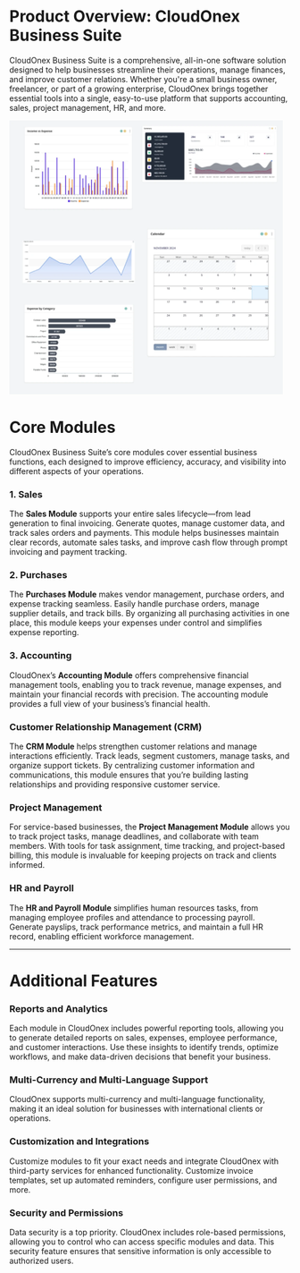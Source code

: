 # Product Overview: CloudOnex Business Suite

CloudOnex Business Suite is a comprehensive, all-in-one software 
solution designed to help businesses streamline their operations, manage
finances, and improve customer relations. Whether you're a small 
business owner, freelancer, or part of a growing enterprise, CloudOnex 
brings together essential tools into a single, easy-to-use platform that
supports accounting, sales, project management, HR, and more.

<img title="" src="./sms_img/dashboard-widgets.webp" alt="asd" data-align="center" width="490">

# Core Modules

CloudOnex Business Suite’s core modules cover essential business functions, each designed to improve efficiency, accuracy, and visibility into different aspects of your operations.

### 1. Sales

The **Sales Module** supports your entire sales 
lifecycle—from lead generation to final invoicing. Generate quotes, 
manage customer data, and track sales orders and payments. This module 
helps businesses maintain clear records, automate sales tasks, and 
improve cash flow through prompt invoicing and payment tracking.

### 2. Purchases

The **Purchases Module** makes vendor management, 
purchase orders, and expense tracking seamless. Easily handle purchase 
orders, manage supplier details, and track bills. By organizing all 
purchasing activities in one place, this module keeps your expenses 
under control and simplifies expense reporting.

### 3. Accounting

CloudOnex’s **Accounting Module** offers comprehensive 
financial management tools, enabling you to track revenue, manage 
expenses, and maintain your financial records with precision. The 
accounting module provides a full view of your business’s financial 
health.

### Customer Relationship Management (CRM)

The **CRM Module** helps strengthen customer relations 
and manage interactions efficiently. Track leads, segment customers, 
manage tasks, and organize support tickets. By centralizing customer 
information and communications, this module ensures that you’re building
lasting relationships and providing responsive customer service.

### Project Management

For service-based businesses, the **Project Management Module** allows you to track project tasks, manage deadlines, and collaborate 
with team members. With tools for task assignment, time tracking, and 
project-based billing, this module is invaluable for keeping projects on
track and clients informed.

### HR and Payroll

The **HR and Payroll Module** simplifies human resources
tasks, from managing employee profiles and attendance to processing 
payroll. Generate payslips, track performance metrics, and maintain a 
full HR record, enabling efficient workforce management.

---

# Additional Features

### Reports and Analytics

Each module in CloudOnex includes powerful reporting tools, allowing 
you to generate detailed reports on sales, expenses, employee 
performance, and customer interactions. Use these insights to identify 
trends, optimize workflows, and make data-driven decisions that benefit 
your business.

### Multi-Currency and Multi-Language Support

CloudOnex supports multi-currency and multi-language functionality, 
making it an ideal solution for businesses with international clients or
operations.

### Customization and Integrations

Customize modules to fit your exact needs and integrate CloudOnex 
with third-party services for enhanced functionality. Customize invoice 
templates, set up automated reminders, configure user permissions, and 
more.

### Security and Permissions

Data security is a top priority. CloudOnex includes role-based 
permissions, allowing you to control who can access specific modules and
data. This security feature ensures that sensitive information is only 
accessible to authorized users.
